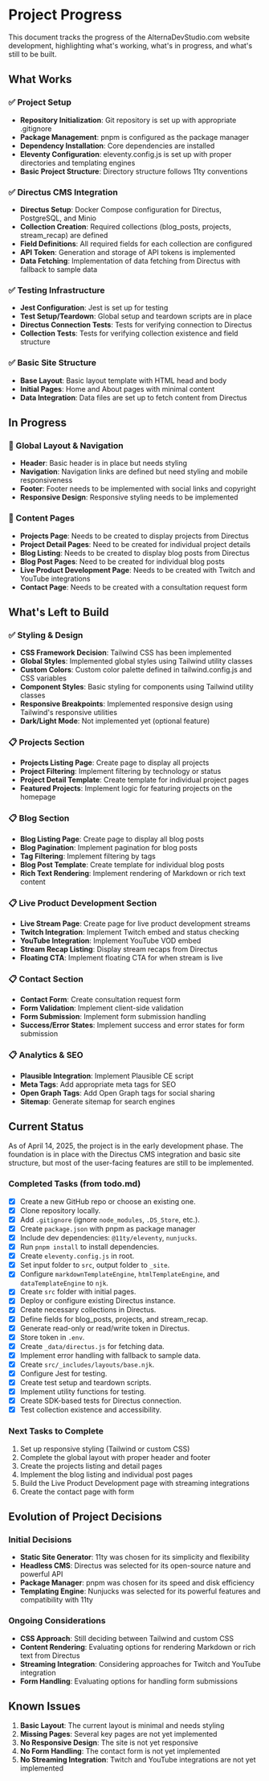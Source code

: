 # Project Progress

This document tracks the progress of the AlternaDevStudio.com website development, highlighting what's working, what's in progress, and what's still to be built.

## What Works

### ✅ Project Setup

- **Repository Initialization**: Git repository is set up with appropriate .gitignore
- **Package Management**: pnpm is configured as the package manager
- **Dependency Installation**: Core dependencies are installed
- **Eleventy Configuration**: eleventy.config.js is set up with proper directories and templating engines
- **Basic Project Structure**: Directory structure follows 11ty conventions

### ✅ Directus CMS Integration

- **Directus Setup**: Docker Compose configuration for Directus, PostgreSQL, and Minio
- **Collection Creation**: Required collections (blog_posts, projects, stream_recap) are defined
- **Field Definitions**: All required fields for each collection are configured
- **API Token**: Generation and storage of API tokens is implemented
- **Data Fetching**: Implementation of data fetching from Directus with fallback to sample data

### ✅ Testing Infrastructure

- **Jest Configuration**: Jest is set up for testing
- **Test Setup/Teardown**: Global setup and teardown scripts are in place
- **Directus Connection Tests**: Tests for verifying connection to Directus
- **Collection Tests**: Tests for verifying collection existence and field structure

### ✅ Basic Site Structure

- **Base Layout**: Basic layout template with HTML head and body
- **Initial Pages**: Home and About pages with minimal content
- **Data Integration**: Data files are set up to fetch content from Directus

## In Progress

### 🔄 Global Layout & Navigation

- **Header**: Basic header is in place but needs styling
- **Navigation**: Navigation links are defined but need styling and mobile responsiveness
- **Footer**: Footer needs to be implemented with social links and copyright
- **Responsive Design**: Responsive styling needs to be implemented

### 🔄 Content Pages

- **Projects Page**: Needs to be created to display projects from Directus
- **Project Detail Pages**: Need to be created for individual project details
- **Blog Listing**: Needs to be created to display blog posts from Directus
- **Blog Post Pages**: Need to be created for individual blog posts
- **Live Product Development Page**: Needs to be created with Twitch and YouTube integrations
- **Contact Page**: Needs to be created with a consultation request form

## What's Left to Build

### ✅ Styling & Design

- **CSS Framework Decision**: Tailwind CSS has been implemented
- **Global Styles**: Implemented global styles using Tailwind utility classes
- **Custom Colors**: Custom color palette defined in tailwind.config.js and CSS variables
- **Component Styles**: Basic styling for components using Tailwind utility classes
- **Responsive Breakpoints**: Implemented responsive design using Tailwind's responsive utilities
- **Dark/Light Mode**: Not implemented yet (optional feature)

### 📋 Projects Section

- **Projects Listing Page**: Create page to display all projects
- **Project Filtering**: Implement filtering by technology or status
- **Project Detail Template**: Create template for individual project pages
- **Featured Projects**: Implement logic for featuring projects on the homepage

### 📋 Blog Section

- **Blog Listing Page**: Create page to display all blog posts
- **Blog Pagination**: Implement pagination for blog posts
- **Tag Filtering**: Implement filtering by tags
- **Blog Post Template**: Create template for individual blog posts
- **Rich Text Rendering**: Implement rendering of Markdown or rich text content

### 📋 Live Product Development Section

- **Live Stream Page**: Create page for live product development streams
- **Twitch Integration**: Implement Twitch embed and status checking
- **YouTube Integration**: Implement YouTube VOD embed
- **Stream Recap Listing**: Display stream recaps from Directus
- **Floating CTA**: Implement floating CTA for when stream is live

### 📋 Contact Section

- **Contact Form**: Create consultation request form
- **Form Validation**: Implement client-side validation
- **Form Submission**: Implement form submission handling
- **Success/Error States**: Implement success and error states for form submission

### 📋 Analytics & SEO

- **Plausible Integration**: Implement Plausible CE script
- **Meta Tags**: Add appropriate meta tags for SEO
- **Open Graph Tags**: Add Open Graph tags for social sharing
- **Sitemap**: Generate sitemap for search engines

## Current Status

As of April 14, 2025, the project is in the early development phase. The foundation is in place with the Directus CMS integration and basic site structure, but most of the user-facing features are still to be implemented.

### Completed Tasks (from todo.md)

- [x] Create a new GitHub repo or choose an existing one.
- [x] Clone repository locally.
- [x] Add `.gitignore` (ignore `node_modules`, `.DS_Store`, etc.).
- [x] Create `package.json` with pnpm as package manager
- [x] Include dev dependencies: `@11ty/eleventy`, `nunjucks`.
- [x] Run `pnpm install` to install dependencies.
- [x] Create `eleventy.config.js` in root.
- [x] Set input folder to `src`, output folder to `_site`.
- [x] Configure `markdownTemplateEngine`, `htmlTemplateEngine`, and `dataTemplateEngine` to `njk`.
- [x] Create `src` folder with initial pages.
- [x] Deploy or configure existing Directus instance.
- [x] Create necessary collections in Directus.
- [x] Define fields for blog_posts, projects, and stream_recap.
- [x] Generate read-only or read/write token in Directus.
- [x] Store token in `.env`.
- [x] Create `_data/directus.js` for fetching data.
- [x] Implement error handling with fallback to sample data.
- [x] Create `src/_includes/layouts/base.njk`.
- [x] Configure Jest for testing.
- [x] Create test setup and teardown scripts.
- [x] Implement utility functions for testing.
- [x] Create SDK-based tests for Directus connection.
- [x] Test collection existence and accessibility.

### Next Tasks to Complete

1. Set up responsive styling (Tailwind or custom CSS)
2. Complete the global layout with proper header and footer
3. Create the projects listing and detail pages
4. Implement the blog listing and individual post pages
5. Build the Live Product Development page with streaming integrations
6. Create the contact page with form

## Evolution of Project Decisions

### Initial Decisions

- **Static Site Generator**: 11ty was chosen for its simplicity and flexibility
- **Headless CMS**: Directus was selected for its open-source nature and powerful API
- **Package Manager**: pnpm was chosen for its speed and disk efficiency
- **Templating Engine**: Nunjucks was selected for its powerful features and compatibility with 11ty

### Ongoing Considerations

- **CSS Approach**: Still deciding between Tailwind and custom CSS
- **Content Rendering**: Evaluating options for rendering Markdown or rich text from Directus
- **Streaming Integration**: Considering approaches for Twitch and YouTube integration
- **Form Handling**: Evaluating options for handling form submissions

## Known Issues

1. **Basic Layout**: The current layout is minimal and needs styling
2. **Missing Pages**: Several key pages are not yet implemented
3. **No Responsive Design**: The site is not yet responsive
4. **No Form Handling**: The contact form is not yet implemented
5. **No Streaming Integration**: Twitch and YouTube integrations are not yet implemented

